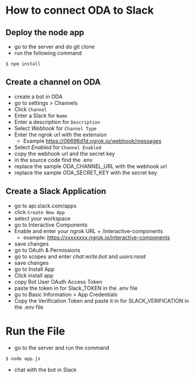 # How to connect ODA to Slack

## Deploy the node app
 - go to the server and do git clone
 - run the following command
 ```
 $ npm install
 ```

## Create a channel on ODA
 - create a bot in ODA
 - go to settings > Channels
 - Click `Channel`
 - Enter a Slack for `Name`
 - Enter a description for `Description`
 - Select *Webhook* for `Channel Type`
 - Enter the ngrok url with the extension
   - Example https://06696d1d.ngrok.io/webhook/messages 
 - Select *Enabled* for `Channel Enabled`
 - copy the webhook url and the secret key
 - in the source code find the .env
 - replace the sample ODA_CHANNEL_URL with the webhook url
 - replace the sample ODA_SECRET_KEY with the secret key

## Create a Slack Application
 - go to api.slack.com/apps
 - click `Create New App`
 - select your workspace
 - go to Interactive Components
 - Enable and enter your ngrok URL + /interactive-components
    - example: https://xxxxxxxx.ngrok.io/interactive-components
 - save changes
 - go to OAuth & Permissions
 - go to scopes and enter *chat:write:bot* and *users:read*
 - save changes
 - go to Install App
 - Click install app
 - copy Bot User OAuth Access Token
 - paste the token in for Slack_TOKEN in the .env file
 - go to Basic Information > App Credentials
 - Copy the Verification Token and paste it in for SLACK_VERIFICATION in the .env file

# Run the File
 - go to the server and run the command
 ```
 $ node app.js
 ```
 - chat with the bot in Slack